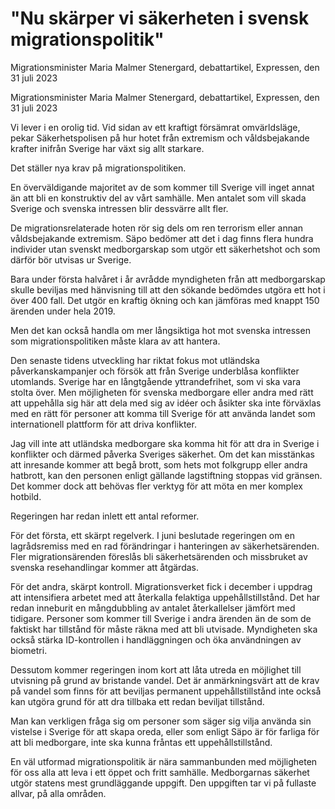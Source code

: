 # "Nu skärper vi säkerheten i svensk migrationspolitik"

Migrationsminister Maria Malmer Stenergard, debattartikel, Expressen, den 31 juli 2023

Migrationsminister Maria Malmer Stenergard, debattartikel, Expressen, den 31 juli 2023

Vi lever i en orolig tid. Vid sidan av ett kraftigt försämrat omvärldsläge, pekar Säkerhetspolisen på hur hotet från extremism och våldsbejakande krafter inifrån Sverige har växt sig allt starkare.

Det ställer nya krav på migrationspolitiken.

En överväldigande majoritet av de som kommer till Sverige vill inget annat än att bli en konstruktiv del av vårt samhälle. Men antalet som vill skada Sverige och svenska intressen blir dessvärre allt fler.

De migrationsrelaterade hoten rör sig dels om ren terrorism eller annan våldsbejakande extremism. Säpo bedömer att det i dag finns flera hundra individer utan svenskt medborgarskap som utgör ett säkerhetshot och som därför bör utvisas ur Sverige.

Bara under första halvåret i år avrådde myndigheten från att medborgarskap skulle beviljas med hänvisning till att den sökande bedömdes utgöra ett hot i över 400 fall. Det utgör en kraftig ökning och kan jämföras med knappt 150 ärenden under hela 2019.

Men det kan också handla om mer långsiktiga hot mot svenska intressen som migrationspolitiken måste klara av att hantera.

Den senaste tidens utveckling har riktat fokus mot utländska påverkanskampanjer och försök att från Sverige underblåsa konflikter utomlands. Sverige har en långtgående yttrandefrihet, som vi ska vara stolta över. Men möjligheten för svenska medborgare eller andra med rätt att uppehålla sig här att dela med sig av idéer och åsikter ska inte förväxlas med en rätt för personer att komma till Sverige för att använda landet som internationell plattform för att driva konflikter.

Jag vill inte att utländska medborgare ska komma hit för att dra in Sverige i konflikter och därmed påverka Sveriges säkerhet. Om det kan misstänkas att inresande kommer att begå brott, som hets mot folkgrupp eller andra hatbrott, kan den personen enligt gällande lagstiftning stoppas vid gränsen. Det kommer dock att behövas fler verktyg för att möta en mer komplex hotbild.

Regeringen har redan inlett ett antal reformer.

För det första, ett skärpt regelverk. I juni beslutade regeringen om en lagrådsremiss med en rad förändringar i hanteringen av säkerhetsärenden. Fler migrationsärenden föreslås bli säkerhetsärenden och missbruket av svenska resehandlingar kommer att åtgärdas.

För det andra, skärpt kontroll. Migrationsverket fick i december i uppdrag att intensifiera arbetet med att återkalla felaktiga uppehållstillstånd. Det har redan inneburit en mångdubbling av antalet återkallelser jämfört med tidigare. Personer som kommer till Sverige i andra ärenden än de som de faktiskt har tillstånd för måste räkna med att bli utvisade. Myndigheten ska också stärka ID-kontrollen i handläggningen och öka användningen av biometri.

Dessutom kommer regeringen inom kort att låta utreda en möjlighet till utvisning på grund av bristande vandel. Det är anmärkningsvärt att de krav på vandel som finns för att beviljas permanent uppehållstillstånd inte också kan utgöra grund för att dra tillbaka ett redan beviljat tillstånd.

Man kan verkligen fråga sig om personer som säger sig vilja använda sin vistelse i Sverige för att skapa oreda, eller som enligt Säpo är för farliga för att bli medborgare, inte ska kunna fråntas ett uppehållstillstånd.

En väl utformad migrationspolitik är nära sammanbunden med möjligheten för oss alla att leva i ett öppet och fritt samhälle. Medborgarnas säkerhet utgör statens mest grundläggande uppgift. Den uppgiften tar vi på fullaste allvar, på alla områden.
